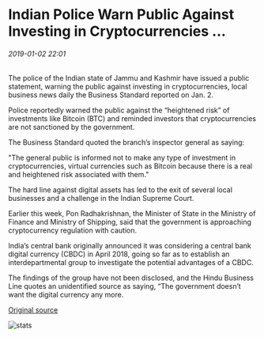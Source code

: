 # Indian Police Warn Public Against Investing in Cryptocurrencies ...

###### 2019-01-02 22:01

The police of the Indian state of Jammu and Kashmir have issued a public statement, warning the public against investing in cryptocurrencies, local business news daily the Business Standard reported on Jan. 2.

Police reportedly warned the public against the “heightened risk” of investments like Bitcoin (BTC) and reminded investors that cryptocurrencies are not sanctioned by the government.

The Business Standard quoted the branch’s inspector general as saying:

"The general public is informed not to make any type of investment in cryptocurrencies, virtual currencies such as Bitcoin because there is a real and heightened risk associated with them."

The hard line against digital assets has led to the exit of several local businesses and a challenge in the Indian Supreme Court.

Earlier this week, Pon Radhakrishnan, the Minister of State in the Ministry of Finance and Ministry of Shipping, said that the government is approaching cryptocurrency regulation with caution.

India’s central bank originally announced it was considering a central bank digital currency (CBDC) in April 2018, going so far as to establish an interdepartmental group to investigate the potential advantages of a CBDC.

The findings of the group have not been disclosed, and the Hindu Business Line quotes an unidentified source as saying, “The government doesn’t want the digital currency any more.

[Original source](https://cointelegraph.com/news/indian-police-warn-public-against-investing-in-cryptocurrencies)

![stats](https://c.statcounter.com/11760860/0/a89fa40b/1/ "stats")